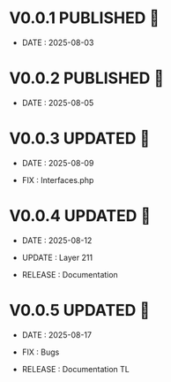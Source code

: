 # V0.0.1 PUBLISHED 🎉
 - DATE : 2025-08-03

 # V0.0.2 PUBLISHED 🎉
 - DATE : 2025-08-05

 # V0.0.3 UPDATED 🎉
 - DATE : 2025-08-09

 - FIX : Interfaces.php

# V0.0.4 UPDATED 🎉
 - DATE : 2025-08-12

 - UPDATE : Layer 211
 - RELEASE : Documentation

 # V0.0.5 UPDATED 🎉
 - DATE : 2025-08-17

 - FIX : Bugs
 - RELEASE : Documentation TL